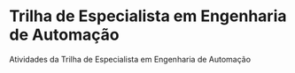 # Trilha de Especialista em Engenharia de Automação
Atividades da Trilha de Especialista em Engenharia de Automação
